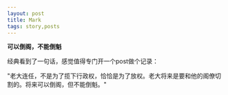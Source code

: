 ```yaml
---
layout: post
title: Mark
tags: story,posts
---
```


**可以倒阁，不能倒魁**

经典看到了一句话，感觉值得专门开一个post做个记录：

"老大连任，不是为了揽下行政权，恰恰是为了放权。老大将来是要和他的阁僚切割的。将来可以倒阁，但不能倒魁。"